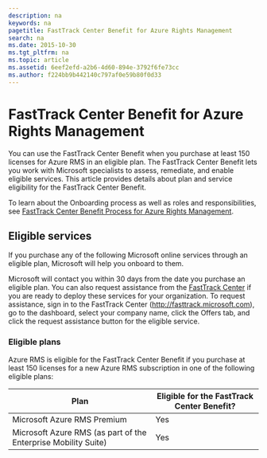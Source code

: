 ```yaml
---
description: na
keywords: na
pagetitle: FastTrack Center Benefit for Azure Rights Management
search: na
ms.date: 2015-10-30
ms.tgt_pltfrm: na
ms.topic: article
ms.assetid: 6eef2efd-a2b6-4d60-894e-3792f6fe73cc
ms.author: f224bb9b442140c797af0e59b80f0d33
---
```

# FastTrack Center Benefit for Azure Rights Management

You can use the FastTrack Center Benefit when you purchase at least 150 licenses for Azure RMS in an eligible plan. The FastTrack Center Benefit lets you work with Microsoft specialists to assess, remediate, and enable eligible services. This article provides details about plan and service eligibility for the FastTrack Center Benefit.

To learn about the Onboarding process as well as roles and responsibilities, see [FastTrack Center Benefit Process for Azure Rights Management](../Topic/FastTrack_Center_Benefit_Process_for_Azure_Rights_Management.md).

## Eligible services

If you purchase any of the following Microsoft online services through an eligible plan, Microsoft will help you onboard to them.

Microsoft will contact you within 30 days from the date you purchase an eligible plan. You can also request assistance from the [FastTrack Center](http://fasttrack.microsoft.com/) if you are ready to deploy these services for your organization. To request assistance, sign in to the FastTrack Center (http://fasttrack.microsoft.com), go to the dashboard, select your company name, click the Offers tab, and click the request assistance button for the eligible service.

### Eligible plans

Azure RMS is eligible for the FastTrack Center Benefit if you purchase at least 150 licenses for a new Azure RMS subscription in one of the following eligible plans:

| Plan| Eligible for the FastTrack Center Benefit?|
|--------|----------------------------------------------|
| Microsoft Azure RMS Premium| Yes|
| Microsoft Azure RMS (as part of the Enterprise Mobility Suite)| Yes|




